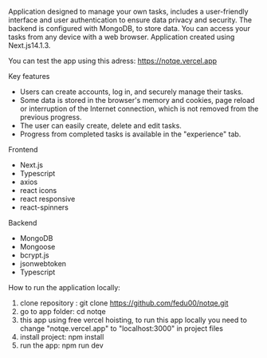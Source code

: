 Application designed to manage your own tasks, includes a user-friendly interface and user authentication to ensure data privacy and security. The backend is configured with MongoDB, to store data. You can access your tasks from any device with a web browser. Application created using Next.js14.1.3.

You can test the app using this adress: https://notqe.vercel.app

Key features

- Users can create accounts, log in, and securely manage their tasks.
- Some data is stored in the browser's memory and cookies, page reload or interruption of the Internet connection, which is not removed from the previous progress.
- The user can easily create, delete and edit tasks.
- Progress from completed tasks is available in the "experience" tab.

Frontend

- Next.js
- Typescript
- axios
- react icons
- react responsive
- react-spinners

Backend

- MongoDB
- Mongoose
- bcrypt.js
- jsonwebtoken
- Typescript

How to run the application locally:

1. clone repository : git clone https://github.com/fedu00/notqe.git
2. go to app folder: cd notqe
3. this app using free vercel hoisting, to run this app locally you need to change "notqe.vercel.app" to "localhost:3000" in project files
4. install project: npm install
5. run the app: npm run dev
